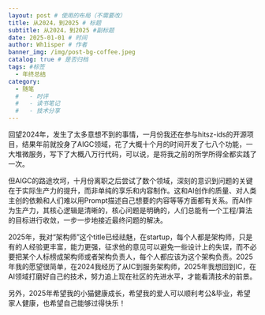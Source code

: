 ```yaml
---
layout: post # 使用的布局（不需要改）
title: 从2024，到2025 # 标题
subtitle: 从2024，到2025 #副标题
date: 2025-01-01 # 时间
author: Wh1isper # 作者
banner_img: /img/post-bg-coffee.jpeg
catalog: true # 是否归档
tags: #标签
  - 年终总结
category:
  - 随笔
  #   - 时评
  #   - 读书笔记
  #   - 技术分享
---
```


回望2024年，发生了太多意想不到的事情，一月份我还在参与hitsz-ids的开源项目，结果年前就投身了AIGC领域，花了大概十个月的时间开发了七八个功能，一大堆微服务，写下了大概八万行代码，可以说，是将我之前的所学所得全都实践了一次。

但AIGC的路途坎坷，十月份离职之后尝试了数个领域，深刻的意识到问题的关键在于实际生产力的提升，而非单纯的享乐和内容制作。这和AI创作的质量、对人类主创的依赖和人们难以用Prompt描述自己想要的内容等等方面都有关系。而AI作为生产力，其核心逻辑是清晰的，核心问题是明确的，人们总能有一个工程/算法的目标进行收敛，一步一步地接近最终问题的解决。

2025年，我对“架构师”这个title已经祛魅，在startup，每个人都是架构师，只是有的人经验更丰富，能力更强，征求他的意见可以避免一些设计上的失误，而不必要把某个人标榜成架构师或者架构负责人，每个人都应该为这个架构负责。2025年我的愿望很简单，在2024我经历了从IC到服务架构师，2025年我想回到IC，在AI领域打磨好自己的技术，努力追上现在社区的先进水平，才能看清技术的前景。

另外，2025年希望我的小猫健康成长，希望我的爱人可以顺利考公&毕业，希望家人健康，也希望自己能够过得快乐！
